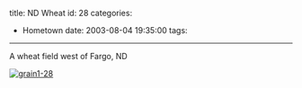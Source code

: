 title: ND Wheat
id: 28
categories:
  - Hometown
date: 2003-08-04 19:35:00
tags:
---

A wheat field west of Fargo, ND

[![](http://www.whereproject.org/wp-content/uploads/grain1-28.jpg "grain1-28")](http://www.whereproject.org/wp-content/uploads/grain1-28.jpg)